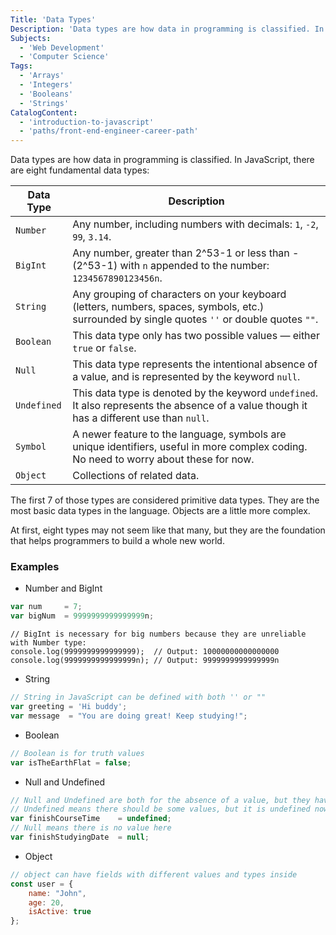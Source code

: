 ```yaml
---
Title: 'Data Types'
Description: 'Data types are how data in programming is classified. In JavaScript, there are eight fundamental data types: Number, BigInt, String, Boolean, Null, Undefined, Symbol, and Object.'
Subjects:
  - 'Web Development'
  - 'Computer Science'
Tags:
  - 'Arrays'
  - 'Integers'
  - 'Booleans'
  - 'Strings'
CatalogContent:
  - 'introduction-to-javascript'
  - 'paths/front-end-engineer-career-path'
---
```


Data types are how data in programming is classified. In JavaScript, there are eight fundamental data types:

| Data Type   | Description                                                                                                                                   |
| ----------- | --------------------------------------------------------------------------------------------------------------------------------------------- |
| `Number`    | Any number, including numbers with decimals: `1`, `-2`, `99`, `3.14`.                                                                         |
| `BigInt`    | Any number, greater than 2^53-1 or less than -(2^53-1) with `n` appended to the number: `1234567890123456n`.                                  |
| `String`    | Any grouping of characters on your keyboard (letters, numbers, spaces, symbols, etc.) surrounded by single quotes `''` or double quotes `""`. |
| `Boolean`   | This data type only has two possible values — either `true` or `false`.                                                                       |
| `Null`      | This data type represents the intentional absence of a value, and is represented by the keyword `null`.                                       |
| `Undefined` | This data type is denoted by the keyword `undefined`. It also represents the absence of a value though it has a different use than `null`.    |
| `Symbol`    | A newer feature to the language, symbols are unique identifiers, useful in more complex coding. No need to worry about these for now.         |
| `Object`    | Collections of related data.                                                                                                                  |

The first 7 of those types are considered primitive data types. They are the most basic data types in the language. Objects are a little more complex.

At first, eight types may not seem like that many, but they are the foundation that helps programmers to build a whole new world.

### Examples

* Number and BigInt

```js
var num     = 7;
var bigNum  = 9999999999999999n;
```

```codebyte/js
// BigInt is necessary for big numbers because they are unreliable with Number type:
console.log(9999999999999999);  // Output: 10000000000000000
console.log(9999999999999999n); // Output: 9999999999999999n
```

* String

```js
// String in JavaScript can be defined with both '' or ""
var greeting = 'Hi buddy';
var message  = "You are doing great! Keep studying!";
```

* Boolean
```js
// Boolean is for truth values
var isTheEarthFlat = false;
```

* Null and Undefined

```js
// Null and Undefined are both for the absence of a value, but they have different meanings
// Undefined means there should be some values, but it is undefined now
var finishCourseTime    = undefined;
// Null means there is no value here
var finishStudyingDate  = null;
```

* Object

```js
// object can have fields with different values and types inside
const user = {
    name: "John",
    age: 20,
    isActive: true
};
```

